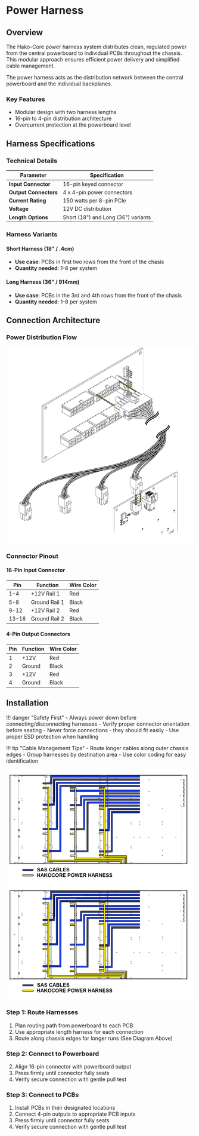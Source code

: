 # Power Harness



## Overview

The Hako-Core power harness system distributes clean, regulated power from the central powerboard to individual PCBs throughout the chassis. This modular approach ensures efficient power delivery and simplified cable management.

The power harness acts as the distribution network between the central powerboard and the individual backplanes.

### Key Features

- Modular design with two harness lengths
- 16-pin to 4-pin distribution architecture  
- Overcurrent protection at the powerboard level

## Harness Specifications

### Technical Details

<div class="table-center" markdown="1">

| Parameter | Specification |
|-----------|---------------|
| **Input Connector** | 16-pin keyed connector |
| **Output Connectors** | 4 x 4-pin power connectors |
| **Current Rating** | 150 watts per 8-pin PCIe |
| **Voltage** | 12V DC distribution |
| **Length Options** | Short (18") and Long (36") variants |

</div>

### Harness Variants

#### Short Harness (18" / .4cm)
- **Use case**: PCBs in first two rows from the front of the chasis
- **Quantity needed**: 1-8 per system

#### Long Harness (36" / 914mm)  
- **Use case**: PCBs in the 3rd and 4th rows from the front of the chasis
- **Quantity needed**: 1-8 per system

## Connection Architecture

### Power Distribution Flow

![title](../imgs/powerharness.png)

### Connector Pinout

#### 16-Pin Input Connector
<div class="table-center" markdown="1">

| Pin | Function | Wire Color |
|-----|----------|------------|
| 1-4 | +12V Rail 1 | Red |
| 5-8 | Ground Rail 1 | Black |
| 9-12 | +12V Rail 2 | Red |
| 13-16 | Ground Rail 2 | Black |

</div>

#### 4-Pin Output Connectors
<div class="table-center" markdown="1">

| Pin | Function | Wire Color |
|-----|----------|------------|
| 1 | +12V | Red |
| 2 | Ground | Black |
| 3 | +12V | Red |
| 4 | Ground | Black |

</div>

## Installation

!!! danger "Safety First"
    - Always power down before connecting/disconnecting harnesses
    - Verify proper connector orientation before seating
    - Never force connections - they should fit easily
    - Use proper ESD protection when handling

!!! tip "Cable Management Tips"
    - Route longer cables along outer chassis edges
    - Group harnesses by destination area
    - Use color coding for easy identification

![Cable Routing Hako-Core](../imgs/cableRouting.png)
![Cable Routing Hako-Core Mini](../imgs/cableRouting.png)

### Step 1: Route Harnesses

1. Plan routing path from powerboard to each PCB
2. Use appropriate length harness for each connection
3. Route along chassis edges for longer runs (See Diagram Above)

### Step 2: Connect to Powerboard

2. Align 16-pin connector with powerboard output
3. Press firmly until connector fully seats
4. Verify secure connection with gentle pull test

### Step 3: Connect to PCBs

1. Install PCBs in their designated locations
2. Connect 4-pin outputs to appropriate PCB inputs
3. Press firmly until connector fully seats
4. Verify secure connection with gentle pull test